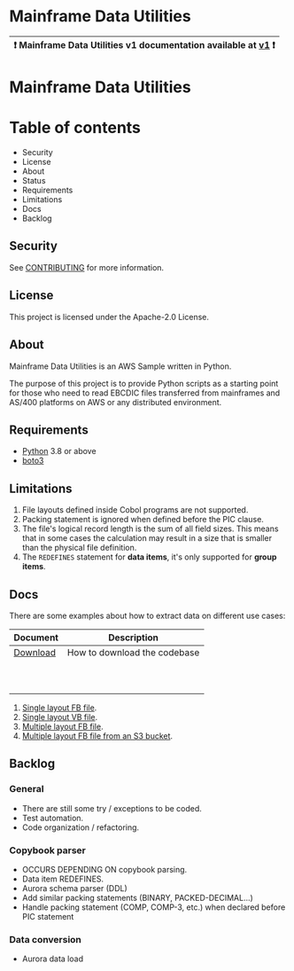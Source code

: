 # Mainframe Data Utilities

| :exclamation:  Mainframe Data Utilities v1 documentation available at [v1](docs/99-README-v1.md) :exclamation: |
|-----------------------------------------|
# Mainframe Data Utilities

Table of contents
=================
* Security
* License
* About
* Status
* Requirements
* Limitations
* Docs
* Backlog

## Security

See [CONTRIBUTING](CONTRIBUTING.md#security-issue-notifications) for more information.

## License

This project is licensed under the Apache-2.0 License.

## About

Mainframe Data Utilities is an AWS Sample written in Python.

The purpose of this project is to provide Python scripts as a starting point for those who need to read EBCDIC files transferred from mainframes and AS/400 platforms on AWS or any distributed environment.

## Requirements

- [Python](https://www.python.org/downloads/) 3.8 or above
- [boto3](https://boto3.amazonaws.com/v1/documentation/api/latest/index.html)

## Limitations

1. File layouts defined inside Cobol programs are not supported.
2. Packing statement is ignored when defined before the PIC clause.
3. The file's logical record length is the sum of all field sizes. This means that in some cases the calculation may result in a size that is smaller than the physical file definition.
4. The `REDEFINES` statement for **data items**, it's only supported for **group items**.

## Docs

There are some examples about how to extract data on different use cases:

|Document  |Description|
|---------------------------------|-|
|[Download](docs/00-download.md)| How to download the codebase |
|[](docs/01-local-single-fb.md)||
|[](docs/02-local-single-fb-s3-json.md)||
|[](docs/03-local-single-fb-thread.md)||
|[](docs/04-local-single-vb.md)||
|[](docs/05-local-multi-fb.md)||
|[](docs/06-local-multi-fb-s3-input.md)||
|[](docs/06-local-multi-fb-s3-input.md)||
|[](docs/06-local-multi-fb-s3-input.md)||
|[](docs/07-local-multi-fb-s3-output.md)||
|[](docs/07-local-multi-fb-s3-output.md)||


1. [Single layout FB file](/docs/02-local-single-fb.md).
1. [Single layout VB file](/docs/03-local-single-vb.md).
1. [Multiple layout FB file](/docs/04-local-multi-fb.md).
1. [Multiple layout FB file from an S3 bucket]().


## Backlog

### General
- There are still some try / exceptions to be coded.
- Test automation.
- Code organization / refactoring.

### Copybook parser
- OCCURS DEPENDING ON copybook parsing.
- Data item REDEFINES.
- Aurora schema parser (DDL)
- Add similar packing statements (BINARY, PACKED-DECIMAL...)
- Handle packing statement (COMP, COMP-3, etc.) when declared before PIC statement

### Data conversion
- Aurora data load